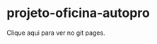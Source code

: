 # projeto-oficina-autopro

<a hrer="https://koala-dev.github.io/projeto-oficina-autopro/.">Clique aqui </a>para ver no git pages.
